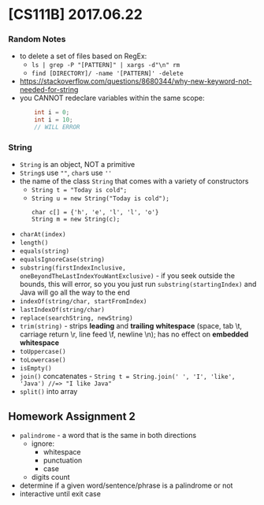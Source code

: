 # [CS111B] 2017.06.22

### Random Notes

* to delete a set of files based on RegEx:
    * `ls | grep -P "[PATTERN]" | xargs -d"\n" rm`
    * `find [DIRECTORY]/ -name '[PATTERN]' -delete`
* https://stackoverflow.com/questions/8680344/why-new-keyword-not-needed-for-string
* you CANNOT redeclare variables within the same scope:
    ```java
        int i = 0;
        int i = 10;
        // WILL ERROR
    ```

### String

* `String` is an object, NOT a primitive
* `String`s use `""`, `char`s use `''`
* the name of the class `String` that comes with a variety of constructors
    * `String t = "Today is cold";`
    * `String u = new String("Today is cold");`
        ```
        char c[] = {'h', 'e', 'l', 'l', 'o'}
        String m = new String(c);
        ```
* `charAt(index)`
* `length()`
* `equals(string)`
* `equalsIgnoreCase(string)`
* `substring(firstIndexInclusive, oneBeyondTheLastIndexYouWantExclusive)` - if you seek outside the bounds, this will error, so you you just run `substring(startingIndex)` and Java will go all the way to the end
* `indexOf(string/char, startFromIndex)`
* `lastIndexOf(string/char)`
* `replace(searchString, newString)`
* `trim(string)` - strips **leading** and **trailing** **whitespace** (space, tab \t, carriage return \r, line feed \f, newline \n); has no effect on **embedded whitespace**
* `toUppercase()`
* `toLowercase()`
* `isEmpty()`
* `join()` concatenates - `String t = String.join(' ', 'I', 'like', 'Java') //=> "I like Java"`
* `split()` into array

## Homework Assignment 2

* `palindrome` - a word that is the same in both directions
    * ignore:
        * whitespace
        * punctuation
        * case
    * digits count
* determine if a given word/sentence/phrase is a palindrome or not
* interactive until exit case
